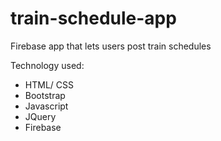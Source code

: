 # train-schedule-app
Firebase app that lets users post train schedules

Technology used:
- HTML/ CSS
- Bootstrap
- Javascript
- JQuery
- Firebase
